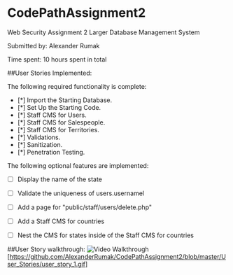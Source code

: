 # CodePathAssignment2
Web Security Assignment 2
Larger Database Management System

Submitted by: Alexander Rumak

Time spent: 10 hours spent in total

##User Stories Implemented:

The following required functionality is complete:

* [*] Import the Starting Database.
* [*] Set Up the Starting Code.
* [*] Staff CMS for Users.
* [*] Staff CMS for Salespeople.
* [*] Staff CMS for Territories.
* [*] Validations.
* [*] Sanitization.
* [*] Penetration Testing.

The following optional features are implemented:

* [ ] Display the name of the state
* [ ] Validate the uniqueness of users.usernamel
* [ ] Add a page for "public/staff/users/delete.php"
* [ ] Add a Staff CMS for countries
* [ ] Nest the CMS for states inside of the Staff CMS for countries 


##User Story walkthrough:
<img src='https://github.com/AlexanderRumak/CodePathAssignment2/blob/master/User_Stories/user_story_1.gif' title='Video Walkthrough' width='' alt='Video Walkthrough' />
[https://github.com/AlexanderRumak/CodePathAssignment2/blob/master/User_Stories/user_story_1.gif]
